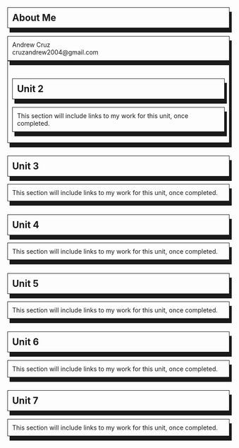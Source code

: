 <!DOCTYPE html>
<html>
  <head>
<title>Web Portfolio: Andrew Cruz</title>
 <meta charset="utf-8">
    <h2>About Me</h2>
<style>
p{ 
  color: red
  font-size: 1.5cm
  font-weight: semi-bold
  text-align: left
  font-family: "serif";
  border: 1px solid;
  padding: 10px;
  box-shadow: 5px 10px;
}
  h2{ 
  color: black
  font-size: 2cm
  font-weight:bold
  text-align: left
  font-family: "Times";
  border: 1px solid;
  padding: 10px;
  box-shadow: 5px 10px;
}
  div{ 
  color: blue
  font-size: 1.2cm
  font-weight: bold
  text-align: left
  font-family: "Times New Roman";
   border: 1px solid;
  padding: 10px;
  box-shadow: 5px 10px;
}
</style>
</head>
<body>
  
<div>
Andrew Cruz<br/>
cruzandrew2004@gmail.com
</div>

<div>
<nav>
<h2>Unit 2</h2>
<p>This section will include links to my work for this unit, once completed.</p>
 
</div>
<h2>Unit 3</h2>
<p>This section will include links to my work for this unit, once completed.</p>
 
</div>
<h2>Unit 4</h2>
<p>This section will include links to my work for this unit, once completed.</p>
 
</div>
<h2>Unit 5</h2>
<p>This section will include links to my work for this unit, once completed.</p>
 
</div>
<h2>Unit 6</h2>
<p>This section will include links to my work for this unit, once completed.</p>
 
</div>
<h2>Unit 7</h2>
<p>This section will include links to my work for this unit, once completed.</p>
 
</div>

  </body>
</html>
